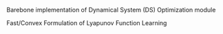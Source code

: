 Barebone implementation of Dynamical System (DS) Optimization module


Fast/Convex Formulation of Lyapunov Function Learning